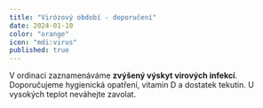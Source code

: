 ```yaml
---
title: "Virózový období - doporučení"
date: 2024-01-10
color: "orange"
icon: "mdi:virus"
published: true
---
```


V ordinaci zaznamenáváme **zvýšený výskyt virových infekcí**. Doporučujeme hygienická opatření, vitamin D a dostatek tekutin. U vysokých teplot neváhejte zavolat.
